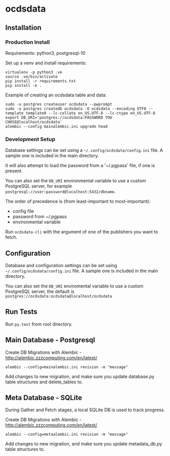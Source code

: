 # ocdsdata

## Installation

### Production Install

Requirements: python3, postgresql-10

Set up a venv and install requirements:
```
virtualenv -p python3 .ve
source .ve/bin/activate
pip install -r requirements.txt
pip install -e .
```

Example of creating an ocdsdata table and data:
```
sudo -u postgres createuser ocdsdata --pwprompt
sudo -u postgres createdb ocdsdata -O ocdsdata --encoding UTF8 --template template0 --lc-collate en_US.UTF-8 --lc-ctype en_US.UTF-8
export DB_URI='postgres://ocdsdata:PASSWORD YOU CHOSE@localhost/ocdsdata'
alembic --config mainalembic.ini upgrade head
```


### Development Setup

Database settings can be set using a `~/.config/ocdsdata/config.ini` file. A sample one is included in the main directory.

It will also attempt to load the password from a '~/.pgpass' file, if one is present.

You can also set the `DB_URI` environmental variable to use a custom PostgreSQL server, for example `postgresql://user:password@localhost:5432/dbname`.

The order of precedence is (from least-important to most-important):

  *  config file
  *  password from ~/.pgpass
  *  environmental variable

Run `ocdsdata-cli` with the argument of one of the publishers you want to fetch.

## Configuration

Database and configuration settings can be set using `~/.config/ocdsdata/config.ini` file. A sample one is included in the main directory.

You can also set the `DB_URI` enviromental variable to use a custom PostgreSQL server, the default is `postgres://ocdsdata:ocdsdata@localhost/ocdsdata`

## Run Tests

Run `py.test` from root directory.

## Main Database - Postgresql

Create DB Migrations with Alembic - http://alembic.zzzcomputing.com/en/latest/

    alembic --config=mainalembic.ini revision -m "message"

Add changes to new migration, and make sure you update database.py table structures and delete_tables to.

## Meta Database - SQLite

During Gather and Fetch stages, a local SQLite DB is used to track progress.

Create DB Migrations with Alembic - http://alembic.zzzcomputing.com/en/latest/

    alembic --config=metaalembic.ini revision -m "message"

Add changes to new migration, and make sure you update metadata_db.py table structures to.
